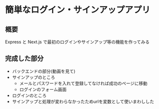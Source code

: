 # 簡単なログイン・サインアップアプリ

## 概要

Express と Next.js で最初のログインやサインアップ等の機能を作ってみる

## 完成した部分

- バックエンドの部分(動画を見て)
- サインアップのところ
  - メールとパスワードを入れて登録してなければ成功のページに移動
  - ログインのフォーム画面
- ログインのところ
 - サインアップと処理が変わらなかったためurlを変数として使いまわしした
